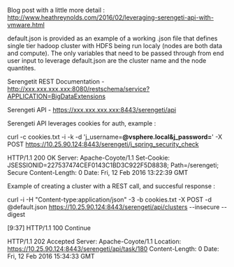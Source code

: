 Blog post with a little more detail : http://www.heathreynolds.com/2016/02/leveraging-serengeti-api-with-vmware.html

default.json is provided as an example of a working .json file that defines single tier hadoop cluster with HDFS being run localy (nodes are both data and compute). The only variables that need to be passed through from end user input to leverage default.json are the cluster name and the node quantites.
 

Serengetit REST Documentation - http://xxx.xxx.xxx.xxx:8080/restschema/service?APPLICATION=BigDataExtensions

Serengeti API - https://xxx.xxx.xxx.xxx:8443/serengeti/api

Serengeti API leverages cookies for auth, example : 

curl -c cookies.txt -i -k -d 'j_username=******@vsphere.local&j_password=******' -X POST https://10.25.90.124:8443/serengeti/j_spring_security_check

HTTP/1.1 200 OK
Server: Apache-Coyote/1.1
Set-Cookie: JSESSIONID=227537474CEF0143C1BD3C922F5D8838; Path=/serengeti; Secure
Content-Length: 0
Date: Fri, 12 Feb 2016 13:22:39 GMT

Example of creating a cluster with a REST call, and succesful response : 

curl -i -H "Content-type:application/json" -3 -b cookies.txt -X POST -d @default.json https://10.25.90.124:8443/serengeti/api/clusters --insecure --digest

[9:37] 
HTTP/1.1 100 Continue

HTTP/1.1 202 Accepted
Server: Apache-Coyote/1.1
Location: https://10.25.90.124:8443/serengeti/api/task/180
Content-Length: 0
Date: Fri, 12 Feb 2016 15:34:33 GMT


